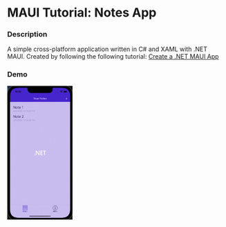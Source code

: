 # MAUI Tutorial: Notes App

### Description
A simple cross-platform application written in C# and XAML with .NET MAUI.
Created by following the following tutorial: [Create a .NET MAUI App](https://learn.microsoft.com/en-us/dotnet/maui/tutorials/notes-app/?view=net-maui-7.0)


### Demo
<img src="Resources/Images/app-demo.gif" Height="30%" Width="30%" />
